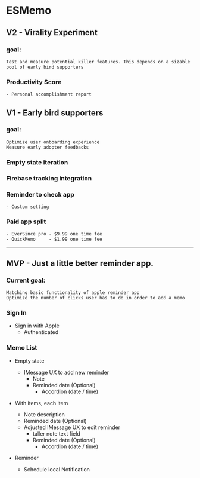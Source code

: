 # ESMemo

## V2 - Virality Experiment
### goal:
    Test and measure potential killer features. This depends on a sizable pool of early bird supporters

### Productivity Score
    - Personal accomplishment report

## V1 - Early bird supporters

### goal:
    Optimize user onboarding experience
    Measure early adopter feedbacks

### Empty state iteration
    
### Firebase tracking integration

### Reminder to check app
    - Custom setting

### Paid app split
    - EverSince pro - $9.99 one time fee
    - QuickMemo     - $1.99 one time fee

-----------------------------------------------------------------------------
## MVP - Just a little better reminder app.

### Current goal:
    Matching basic functionality of apple reminder app
    Optimize the number of clicks user has to do in order to add a memo

### Sign In
  - Sign in with Apple
     + Authenticated

### Memo List
   - Empty state
     + IMessage UX to add new reminder
         - Note
         - Reminded date (Optional)
             + Accordion (date / time)

   - With items, each item
     + Note description
     + Reminded date (Optional)
     + Adjusted IMessage UX to edit reminder
        - taller note text field
        - Reminded date (Optional)
            + Accordion (date / time)

  - Reminder
     + Schedule local Notification

